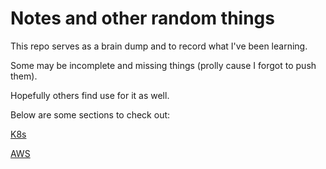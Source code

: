# Notes and other random things

This repo serves as a brain dump and to record what I've been learning.

Some may be incomplete and missing things (prolly cause I forgot to push them).

Hopefully others find use for it as well. 

Below are some sections to check out:

[K8s](K8s/)

[AWS](AWS/)

